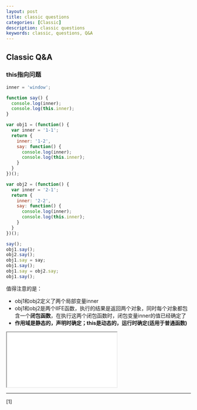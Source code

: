 ```yaml
---
layout: post
title: classic questions
categories: [Classic]
description: classic questions
keywords: classic, questions, Q&A
---
```


## Classic Q&A

### this指向问题

```javascript
inner = 'window';

function say() {
  console.log(inner);
  console.log(this.inner);
}

var obj1 = (function() {
  var inner = '1-1';
  return {
    inner: '1-2',
    say: function() {
      console.log(inner);
      console.log(this.inner);
    }
  }
})();

var obj2 = (function() {
  var inner = '2-1';
  return {
    inner: '2-2',
    say: function() {
      console.log(inner);
      console.log(this.inner);
    }
  }
})();

say();
obj1.say();
obj2.say();
obj1.say = say;
obj1.say();
obj1.say = obj2.say;
obj1.say();
```

值得注意的是：
* obj1和obj2定义了两个局部变量inner
* obj1和obj2是两个IIFE函数，执行的结果是返回两个对象，同时每个对象都包含一个**闭包函数**，在执行这两个闭包函数时，闭包变量inner的值已经确定了
* **作用域是静态的，声明时确定；this是动态的，运行时确定(适用于普通函数)**

<iframe name="codemirror" font-size="14" src="{{ site.url }}/public/codemirror/index.html">
inner = 'window';

function say() {
  console.log(inner);
  console.log(this.inner);
}

var obj1 = (function() {
  var inner = '1-1';
  return {
    inner: '1-2',
    say: function() {
      console.log(inner);
      console.log(this.inner);
    }
  }
})();

var obj2 = (function() {
  var inner = '2-1';
  return {
    inner: '2-2',
    say: function() {
      console.log(inner);
      console.log(this.inner);
    }
  }
})();

say(); // window window
obj1.say(); // 1-1 1-2
obj2.say(); // 2-1 2-2
obj1.say = say;
obj1.say(); // window 1-2
obj1.say = obj2.say;
obj1.say(); // 2-1 1-2
</iframe>

---

[1] []()
